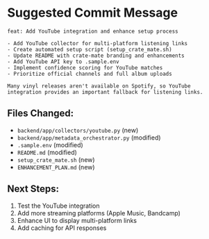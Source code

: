 # Suggested Commit Message

```
feat: Add YouTube integration and enhance setup process

- Add YouTube collector for multi-platform listening links
- Create automated setup script (setup_crate_mate.sh)
- Update README with crate-mate branding and enhancements
- Add YouTube API key to .sample.env
- Implement confidence scoring for YouTube matches
- Prioritize official channels and full album uploads

Many vinyl releases aren't available on Spotify, so YouTube
integration provides an important fallback for listening links.
```

## Files Changed:
- `backend/app/collectors/youtube.py` (new)
- `backend/app/metadata_orchestrator.py` (modified)
- `.sample.env` (modified)
- `README.md` (modified)
- `setup_crate_mate.sh` (new)
- `ENHANCEMENT_PLAN.md` (new)

## Next Steps:
1. Test the YouTube integration
2. Add more streaming platforms (Apple Music, Bandcamp)
3. Enhance UI to display multi-platform links
4. Add caching for API responses
